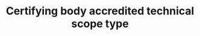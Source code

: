 ---
title: 'Certifying body accredited technical scope type'
slug: 'certification-certifying-body-accredited-technical-scope-type'
comment: 'Select from control list'
required: False
vocabulary: 'vocabulary.txt'
module: 'Certifying body'
cluster: 'Certification'
policy: 'Controlled value. Multi select from control list.'
---